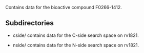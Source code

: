 Contains data for the bioactive compound F0266-1412.

## Subdirectories

- cside/ contains data for the C-side search space on rv1821.

- nside/ contains data for the N-side search space on rv1821.

